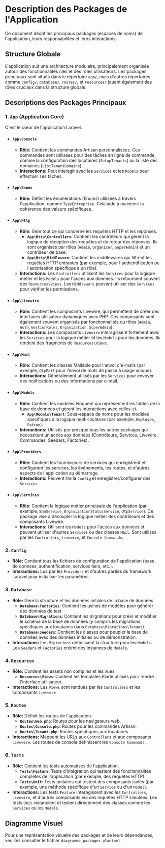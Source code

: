# Description des Packages de l'Application

Ce document décrit les principaux packages (espaces de noms) de l'application, leurs responsabilités et leurs interactions.

## Structure Globale

L'application suit une architecture modulaire, principalement organisée autour des fonctionnalités clés et des rôles utilisateurs. Les packages principaux sont situés dans le répertoire `app/`, mais d'autres répertoires comme `config/`, `database/`, `routes/`, et `resources/` jouent également des rôles cruciaux dans la structure globale.

## Descriptions des Packages Principaux

### 1. `App` (Application Core)
C'est le cœur de l'application Laravel.

   - #### `App\Console`
     - **Rôle:** Contient les commandes Artisan personnalisées. Ces commandes sont utilisées pour des tâches en ligne de commande, comme la configuration des locataires (`SetupTenants`) ou la liste des domaines (`ListTenantDomains`).
     - **Interactions:** Peut interagir avec les `Services` et les `Models` pour effectuer ses tâches.

   - #### `App\Enums`
     - **Rôle:** Définit les énumérations (Enums) utilisées à travers l'application, comme `TypeEntreprise`. Cela aide à maintenir la cohérence des valeurs spécifiques.

   - #### `App\Http`
     - **Rôle:** Gère tout ce qui concerne les requêtes HTTP et les réponses.
       - **`App\Http\Controllers`**: Contient les contrôleurs qui gèrent la logique de réception des requêtes et de retour des réponses. Ils sont organisés par rôles (`Admin`, `Organizer`, `SuperAdmin`) et un contrôleur de base.
       - **`App\Http\Middleware`**: Contient les middlewares qui filtrent les requêtes HTTP entrantes (par exemple, pour l'authentification ou l'autorisation spécifique à un rôle).
     - **Interactions:** Les `Controllers` utilisent les `Services` pour la logique métier et les `Models` pour l'accès aux données. Ils retournent souvent des `Resources\Views`. Les `Middleware` peuvent utiliser des `Services` pour vérifier les permissions.

   - #### `App\Livewire`
     - **Rôle:** Contient les composants Livewire, qui permettent de créer des interfaces utilisateur dynamiques avec PHP. Ces composants sont également souvent organisés par fonctionnalités ou rôles (`Admin`, `Auth`, `GestionRoles`, `Organization`, `SuperAdmin`).
     - **Interactions:** Les composants `Livewire` interagissent fortement avec les `Services` pour la logique métier et les `Models` pour les données. Ils rendent des fragments de `Resources\Views`.

   - #### `App\Mail`
     - **Rôle:** Contient les classes Mailable pour l'envoi d'e-mails (par exemple, `OtpMail` pour l'envoi de mots de passe à usage unique).
     - **Interactions:** Généralement utilisés par les `Services` pour envoyer des notifications ou des informations par e-mail.

   - #### `App\Models`
     - **Rôle:** Contient les modèles Eloquent qui représentent les tables de la base de données et gèrent les interactions avec celles-ci.
       - **`App\Models\Tenant`**: Sous-espace de noms pour les modèles spécifiques à la logique multi-locataire (par exemple, `Employee`, `Patron`).
     - **Interactions:** Utilisés par presque tous les autres packages qui nécessitent un accès aux données (Contrôleurs, Services, Livewire, Commandes, Seeders, Factories).

   - #### `App\Providers`
     - **Rôle:** Contient les fournisseurs de services qui enregistrent et configurent les services, les événements, les routes, et d'autres aspects de l'application au démarrage.
     - **Interactions:** Peuvent lire la `Config` et enregistrer/configurer des `Services`.

   - #### `App\Services`
     - **Rôle:** Contient la logique métier principale de l'application (par exemple, `BanService`, `OrganizationStatusService`, `OtpService`). Ce package vise à découpler la logique métier des contrôleurs et des composants Livewire.
     - **Interactions:** Utilisent les `Models` pour l'accès aux données et peuvent utiliser d'autres `Services` ou des classes `Mail`. Sont utilisés par les `Controllers`, `Livewire`, et `Console Commands`.

### 2. `Config`
   - **Rôle:** Contient tous les fichiers de configuration de l'application (base de données, authentification, services tiers, etc.).
   - **Interactions:** Lus par les `Providers` et d'autres parties du framework Laravel pour initialiser les paramètres.

### 3. `Database`
   - **Rôle:** Gère la structure et les données initiales de la base de données.
     - **`Database\Factories`**: Contient les usines de modèles pour générer des données de test.
     - **`Database\Migrations`**: Contient les migrations pour créer et modifier le schéma de la base de données (y compris les migrations spécifiques aux locataires dans `Database\Migrations\Tenant`).
     - **`Database\Seeders`**: Contient les classes pour peupler la base de données avec des données initiales ou de démonstration.
   - **Interactions:** Les `Migrations` définissent la structure pour les `Models`. Les `Seeders` et `Factories` créent des instances de `Models`.

### 4. `Resources`
   - **Rôle:** Contient les assets non compilés et les vues.
     - **`Resources\Views`**: Contient les templates Blade utilisés pour rendre l'interface utilisateur.
   - **Interactions:** Les `Views` sont rendues par les `Controllers` et les composants `Livewire`.

### 5. `Routes`
   - **Rôle:** Définit les routes de l'application.
     - **`Routes\Web.php`**: Routes pour les navigateurs web.
     - **`Routes\Console.php`**: Routes pour les commandes Artisan.
     - **`Routes\Tenant.php`**: Routes spécifiques aux locataires.
   - **Interactions:** Mappent les URLs aux `Controllers` et aux composants `Livewire`. Les routes de console définissent les `Console Commands`.

### 6. `Tests`
   - **Rôle:** Contient les tests automatisés de l'application.
     - **`Tests\Feature`**: Tests d'intégration qui testent des fonctionnalités complètes de l'application (par exemple, des requêtes HTTP).
     - **`Tests\Unit`**: Tests unitaires qui testent des composants isolés (par exemple, une méthode spécifique d'un `Service` ou d'un `Model`).
   - **Interactions:** Les tests `Feature` interagissent avec les `Controllers`, `Livewire`, et d'autres composants via des requêtes HTTP simulées. Les tests `Unit` instancient et testent directement des classes comme les `Services` ou les `Models`.

## Diagramme Visuel

Pour une représentation visuelle des packages et de leurs dépendances, veuillez consulter le fichier `diagramme_packages.plantuml`.
